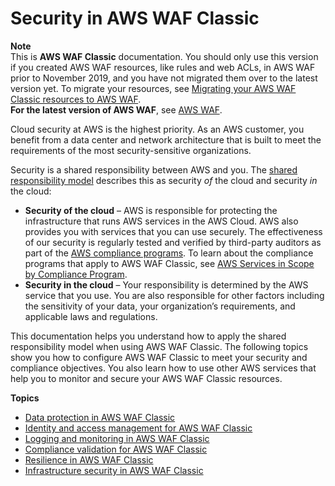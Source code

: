 # Security in AWS WAF Classic<a name="classic-security"></a>

**Note**  
This is **AWS WAF Classic** documentation\. You should only use this version if you created AWS WAF resources, like rules and web ACLs, in AWS WAF prior to November 2019, and you have not migrated them over to the latest version yet\. To migrate your resources, see [Migrating your AWS WAF Classic resources to AWS WAF](waf-migrating-from-classic.md)\.  
**For the latest version of AWS WAF**, see [AWS WAF](waf-chapter.md)\. 

Cloud security at AWS is the highest priority\. As an AWS customer, you benefit from a data center and network architecture that is built to meet the requirements of the most security\-sensitive organizations\.

Security is a shared responsibility between AWS and you\. The [shared responsibility model](https://aws.amazon.com/compliance/shared-responsibility-model/) describes this as security *of* the cloud and security *in* the cloud:
+ **Security of the cloud** – AWS is responsible for protecting the infrastructure that runs AWS services in the AWS Cloud\. AWS also provides you with services that you can use securely\. The effectiveness of our security is regularly tested and verified by third\-party auditors as part of the [AWS compliance programs](https://aws.amazon.com/compliance/programs/)\. To learn about the compliance programs that apply to AWS WAF Classic, see [AWS Services in Scope by Compliance Program](https://aws.amazon.com/compliance/services-in-scope/)\.
+ **Security in the cloud** – Your responsibility is determined by the AWS service that you use\. You are also responsible for other factors including the sensitivity of your data, your organization’s requirements, and applicable laws and regulations\. 

This documentation helps you understand how to apply the shared responsibility model when using AWS WAF Classic\. The following topics show you how to configure AWS WAF Classic to meet your security and compliance objectives\. You also learn how to use other AWS services that help you to monitor and secure your AWS WAF Classic resources\. 

**Topics**
+ [Data protection in AWS WAF Classic](classic-data-protection.md)
+ [Identity and access management for AWS WAF Classic](classic-security-iam.md)
+ [Logging and monitoring in AWS WAF Classic](classic-waf-incident-response.md)
+ [Compliance validation for AWS WAF Classic](classic-waf-compliance.md)
+ [Resilience in AWS WAF Classic](classic-disaster-recovery-resiliency.md)
+ [Infrastructure security in AWS WAF Classic](classic-infrastructure-security.md)